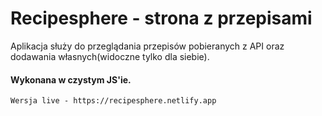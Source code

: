 # Recipesphere - strona z przepisami

Aplikacja służy do przeglądania przepisów pobieranych z API oraz dodawania własnych(widoczne tylko dla siebie).

#### Wykonana w czystym JS'ie.

```text
Wersja live - https://recipesphere.netlify.app
```
